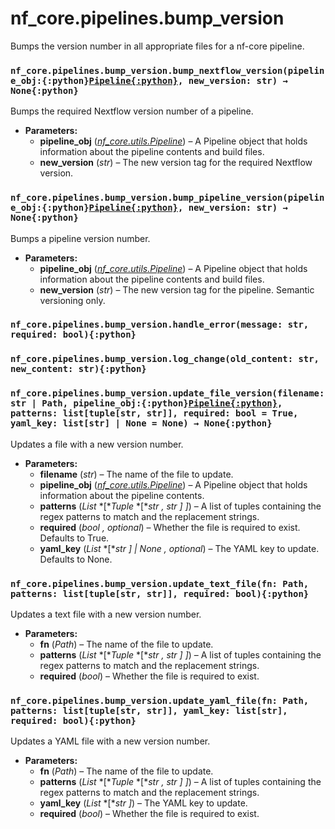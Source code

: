# nf_core.pipelines.bump_version

Bumps the version number in all appropriate files for
a nf-core pipeline.

### `nf_core.pipelines.bump_version.bump_nextflow_version(pipeline_obj:{:python}`[`Pipeline{:python}`](../utils#nf_core.utils.Pipeline)`, new_version: str) → None{:python}`

Bumps the required Nextflow version number of a pipeline.

- **Parameters:**
  - **pipeline_obj** ([_nf_core.utils.Pipeline_](../utils#nf_core.utils.Pipeline)) – A Pipeline object that holds information
    about the pipeline contents and build files.
  - **new_version** (_str_) – The new version tag for the required Nextflow version.

### `nf_core.pipelines.bump_version.bump_pipeline_version(pipeline_obj:{:python}`[`Pipeline{:python}`](../utils#nf_core.utils.Pipeline)`, new_version: str) → None{:python}`

Bumps a pipeline version number.

- **Parameters:**
  - **pipeline_obj** ([_nf_core.utils.Pipeline_](../utils#nf_core.utils.Pipeline)) – A Pipeline object that holds information
    about the pipeline contents and build files.
  - **new_version** (_str_) – The new version tag for the pipeline. Semantic versioning only.

### `nf_core.pipelines.bump_version.handle_error(message: str, required: bool){:python}`

### `nf_core.pipelines.bump_version.log_change(old_content: str, new_content: str){:python}`

### `nf_core.pipelines.bump_version.update_file_version(filename: str | Path, pipeline_obj:{:python}`[`Pipeline{:python}`](../utils#nf_core.utils.Pipeline)`, patterns: list[tuple[str, str]], required: bool = True, yaml_key: list[str] | None = None) → None{:python}`

Updates a file with a new version number.

- **Parameters:**
  - **filename** (_str_) – The name of the file to update.
  - **pipeline_obj** ([_nf_core.utils.Pipeline_](../utils#nf_core.utils.Pipeline)) – A Pipeline object that holds information
    about the pipeline contents.
  - **patterns** (_List_ \*\[\*_Tuple_ \*\[\*_str_ _,_ _str_ _]_ _]_) – A list of tuples containing the regex patterns to
    match and the replacement strings.
  - **required** (_bool_ _,_ _optional_) – Whether the file is required to exist. Defaults to True.
  - **yaml_key** (_List_ \*\[\*_str_ _]_ _|_ _None_ _,_ _optional_) – The YAML key to update. Defaults to None.

### `nf_core.pipelines.bump_version.update_text_file(fn: Path, patterns: list[tuple[str, str]], required: bool){:python}`

Updates a text file with a new version number.

- **Parameters:**
  - **fn** (_Path_) – The name of the file to update.
  - **patterns** (_List_ \*\[\*_Tuple_ \*\[\*_str_ _,_ _str_ _]_ _]_) – A list of tuples containing the regex patterns to
    match and the replacement strings.
  - **required** (_bool_) – Whether the file is required to exist.

### `nf_core.pipelines.bump_version.update_yaml_file(fn: Path, patterns: list[tuple[str, str]], yaml_key: list[str], required: bool){:python}`

Updates a YAML file with a new version number.

- **Parameters:**
  - **fn** (_Path_) – The name of the file to update.
  - **patterns** (_List_ \*\[\*_Tuple_ \*\[\*_str_ _,_ _str_ _]_ _]_) – A list of tuples containing the regex patterns to
    match and the replacement strings.
  - **yaml_key** (_List_ \*\[\*_str_ _]_) – The YAML key to update.
  - **required** (_bool_) – Whether the file is required to exist.
